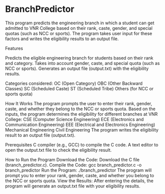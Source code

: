 # BranchPredictor

This program predicts the engineering branch in which a student can get admitted to VNR College based on their rank, caste, gender, and special quotas (such as NCC or sports). The program takes user input for these factors and writes the eligibility results to an output file.

Features

Predicts the eligible engineering branch for students based on their rank and category.
Takes into account gender, caste, and special quota (such as NCC or sports).
Generates an output file (output.txt) with the eligibility results.

Categories considered:
OC (Open Category)
OBC (Other Backward Classes)
SC (Scheduled Caste)
ST (Scheduled Tribe)
Others (for NCC or sports quota)

How It Works
The program prompts the user to enter their rank, gender, caste, and whether they belong to the NCC or sports quota.
Based on the inputs, the program determines the eligibility for different branches at VNR College:
CSE (Computer Science Engineering)
ECE (Electronics and Communication Engineering)
EEE (Electrical and Electronics Engineering)
Mechanical Engineering
Civil Engineering
The program writes the eligibility result to an output file (output.txt).

Prerequisites
C compiler (e.g., GCC) to compile the C code.
A text editor to open the output.txt file to check the eligibility result.

How to Run the Program
Download the Code: Download the C file (branch_predictor.c).
Compile the Code:
gcc branch_predictor.c -o branch_predictor
Run the Program:
./branch_predictor
The program will prompt you to enter your rank, gender, caste, and whether you belong to the NCC or sports quota.
View the Results: After entering the details, the program will generate an output.txt file with your eligibility results.
